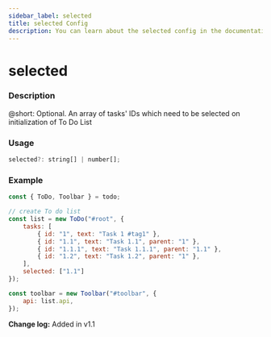 ```yaml
---
sidebar_label: selected
title: selected Config
description: You can learn about the selected config in the documentation of the DHTMLX JavaScript To Do List library. Browse developer guides and API reference, try out code examples and live demos, and download a free 30-day evaluation version of DHTMLX To Do List.
---
```


# selected

### Description

@short: Optional. An array of tasks' IDs which need to be selected on initialization of To Do List

### Usage

~~~js
selected?: string[] | number[];
~~~

### Example

~~~js {11}
const { ToDo, Toolbar } = todo;

// create To do list
const list = new ToDo("#root", {
	tasks: [
        { id: "1", text: "Task 1 #tag1" },
		{ id: "1.1", text: "Task 1.1", parent: "1" },
        { id: "1.1.1", text: "Task 1.1.1", parent: "1.1" },
		{ id: "1.2", text: "Task 1.2", parent: "1" },
    ],
    selected: ["1.1"]
});

const toolbar = new Toolbar("#toolbar", {
    api: list.api,
});
~~~

**Change log:** Added in v1.1